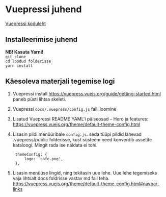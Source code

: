 # Vuepressi juhend
[Vuepressi koduleht](https://vuepress.vuejs.org)  

## Installeerimise juhend
**NB! Kasuta Yarni!**  
`git clone`  
`cd loodud folderisse`  
`yarn install`  

## Käesoleva materjali tegemise logi
1. Vuepressi install https://vuepress.vuejs.org/guide/getting-started.html paneb püsti lihtsa skeleti.
2.  Vuepressi `docs/.vuepress/config.js` faili loomine
3. Lisatud Vuepressi README YAML'i päiseosad – Hero ja features: https://vuepress.vuejs.org/theme/default-theme-config.html
4. Lisasin pildi menüüribale `config.js`. seda tüüpi pildid lähevad .vuepress/public folderisse, kust süsteem need konverdib assetite kataloogi. Mingit rada ise näidata ei tohi.

        themeConfig: {
            logo: 'cafe.png',
        },
5. Lisasin menüüse lingid, ning tekitasin uue lehe. Uue lehe tegemiseks vaja lihtsalt docs foldrisse vastav md fail teha. https://vuepress.vuejs.org/theme/default-theme-config.html#navbar-links